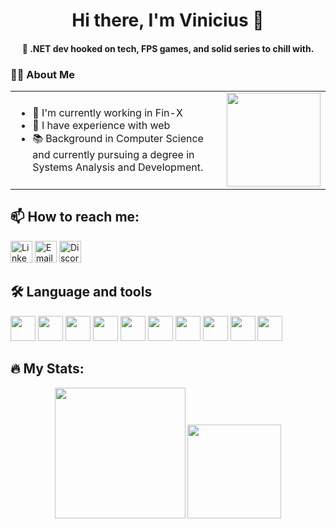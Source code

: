 <h1 align="center">Hi there, I'm Vinicius 👋</h1>

<h4 align="center">🎯 .NET dev hooked on tech, FPS games, and solid series to chill with.</h4>

### 👨‍💻 About Me

<table>
  <tr>
    <td>

<ul>
  <li>🔭 I'm currently working in Fin-X</li>
  <li>🌳 I have experience with web</li>
  <li>📚 Background in Computer Science and currently pursuing a degree in Systems Analysis and Development.</li>
</ul>

</td>
<td align="center" style="vertical-align: top;">
  <img src="https://media3.giphy.com/media/v1.Y2lkPTc5MGI3NjExNjhrcXlrNHVpanVmemppbGhkeHp1Z3YxbWIzMjVuMjltYnVpMmloYyZlcD12MV9pbnRlcm5hbF9naWZfYnlfaWQmY3Q9Zw/78XCFBGOlS6keY1Bil/giphy.gif" height="150"/>
</td>
  </tr>
</table>


## 📫 How to reach me:

[<img src="https://cdn.jsdelivr.net/gh/devicons/devicon/icons/linkedin/linkedin-original.svg" width="35" height="35" alt="LinkedIn" />](https://www.linkedin.com/in/viniciuusmesquita/)
[<img src="https://upload.wikimedia.org/wikipedia/commons/4/4e/Gmail_Icon.png" width="35" height="35" alt="Email" />](mailto:viniciuuslcs@gmail.com)
[<img src="https://raw.githubusercontent.com/maurodesouza/profile-readme-generator/master/src/assets/icons/social/discord/default.svg" width="35" height="35" alt="Discord" title="viniciuus.dev#0001" />](https://discord.com/users/codzila)



## 🛠 Language and tools

<div align="left">
  <img src="https://cdn.jsdelivr.net/gh/devicons/devicon/icons/csharp/csharp-original.svg" height="40" />
  <img src="https://skillicons.dev/icons?i=py" height="40" />
  <img src="https://skillicons.dev/icons?i=dotnet" height="40" />
  <img src="https://cdn.jsdelivr.net/gh/devicons/devicon/icons/microsoftsqlserver/microsoftsqlserver-plain.svg" height="40" />
  <img src="https://cdn.jsdelivr.net/gh/devicons/devicon/icons/azure/azure-original.svg" height="40" />
  <img src="https://skillicons.dev/icons?i=postman" height="40" />
  <img src="https://cdn.simpleicons.org/git/F05032" height="40" />
  <img src="https://skillicons.dev/icons?i=github" height="40" />
  <img src="https://skillicons.dev/icons?i=vscode" height="40" />
  <img src="https://skillicons.dev/icons?i=visualstudio" height="40" />
</div>


## 🔥 My Stats:

<div align="center">
  <img src="https://github-readme-stats.vercel.app/api?username=ViniciusLucasM&hide_title=true&hide_rank=false&show_icons=true&include_all_commits=true&count_private=true&disable_animations=false&theme=dark&locale=en&hide_border=false&order=1" height="209" />
  <img src="https://github-readme-stats.vercel.app/api/top-langs?username=ViniciusLucasM&locale=en&hide_title=true&layout=compact&card_width=320&langs_count=5&theme=dark&hide_border=true&order=2" height="150" />
</div>
